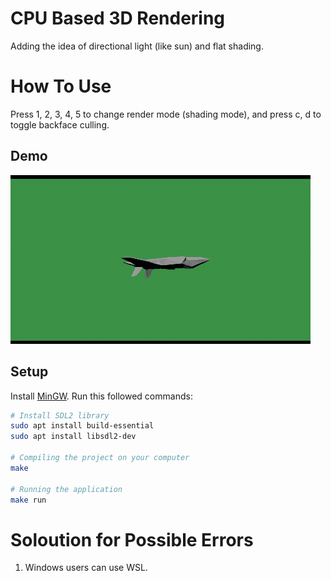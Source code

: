 # CPU Based 3D Rendering
Adding the idea of directional light (like sun) and flat shading.

# How To Use
Press 1, 2, 3, 4, 5 to change render mode (shading mode), and press c, d to toggle backface culling.

## Demo
<img src="./demo.gif" />

## Setup
Install [MinGW](https://www.mingw-w64.org/downloads/).
Run this followed commands:

``` bash
# Install SDL2 library
sudo apt install build-essential
sudo apt install libsdl2-dev

# Compiling the project on your computer
make

# Running the application
make run
```

# Soloution for Possible Errors
1. Windows users can use WSL.